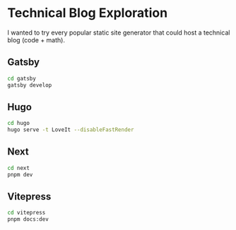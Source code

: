 # Technical Blog Exploration

I wanted to try every popular static site generator that could host a technical blog (code + math).

## Gatsby

```bash
cd gatsby
gatsby develop
```

## Hugo

```bash
cd hugo
hugo serve -t LoveIt --disableFastRender
```

## Next

```bash
cd next
pnpm dev
```

## Vitepress

```bash
cd vitepress
pnpm docs:dev
```